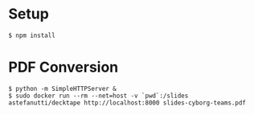 # Setup

    $ npm install

# PDF Conversion

    $ python -m SimpleHTTPServer &
    $ sudo docker run --rm --net=host -v `pwd`:/slides astefanutti/decktape http://localhost:8000 slides-cyborg-teams.pdf
